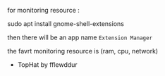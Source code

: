 for monitoring resource :

sudo apt install gnome-shell-extensions

then there will be an app name `Extension Manager`


the favrt monitoring resource is (ram, cpu, network)
- TopHat by fflewddur